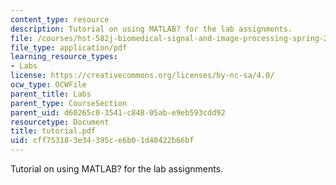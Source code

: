 ```yaml
---
content_type: resource
description: Tutorial on using MATLAB? for the lab assignments.
file: /courses/hst-582j-biomedical-signal-and-image-processing-spring-2007/cff753183e34395ce6b01d40422b66bf_tutorial.pdf
file_type: application/pdf
learning_resource_types:
- Labs
license: https://creativecommons.org/licenses/by-nc-sa/4.0/
ocw_type: OCWFile
parent_title: Labs
parent_type: CourseSection
parent_uid: d60265c0-3541-c848-05ab-e9eb593cdd92
resourcetype: Document
title: tutorial.pdf
uid: cff75318-3e34-395c-e6b0-1d40422b66bf
---
```

Tutorial on using MATLAB? for the lab assignments.